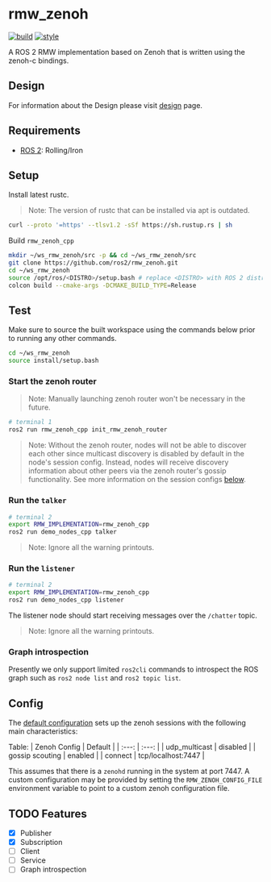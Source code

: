 # rmw_zenoh

[![build](https://github.com/ros2/rmw_zenoh/actions/workflows/build.yaml/badge.svg)](https://github.com/ros2/rmw_zenoh/actions/workflows/build.yaml)
[![style](https://github.com/ros2/rmw_zenoh/actions/workflows/style.yaml/badge.svg)](https://github.com/ros2/rmw_zenoh/actions/workflows/style.yaml)

A ROS 2 RMW implementation based on Zenoh that is written using the zenoh-c bindings.

## Design

For information about the Design please visit [design](docs/design.md) page.

## Requirements
- [ROS 2](https://docs.ros.org): Rolling/Iron


## Setup

Install latest rustc.
> Note: The version of rustc that can be installed via apt is outdated.
```bash
curl --proto '=https' --tlsv1.2 -sSf https://sh.rustup.rs | sh
```

Build `rmw_zenoh_cpp`

```bash
mkdir ~/ws_rmw_zenoh/src -p && cd ~/ws_rmw_zenoh/src
git clone https://github.com/ros2/rmw_zenoh.git
cd ~/ws_rmw_zenoh
source /opt/ros/<DISTRO>/setup.bash # replace <DISTRO> with ROS 2 distro of choice
colcon build --cmake-args -DCMAKE_BUILD_TYPE=Release

```

## Test

Make sure to source the built workspace using the commands below prior to running any other commands.
```bash
cd ~/ws_rmw_zenoh
source install/setup.bash
```

### Start the zenoh router
> Note: Manually launching zenoh router won't be necessary in the future.
```bash
# terminal 1
ros2 run rmw_zenoh_cpp init_rmw_zenoh_router
```

> Note: Without the zenoh router, nodes will not be able to discover each other since multicast discovery is disabled by default in the node's session config. Instead, nodes will receive discovery information about other peers via the zenoh router's gossip functionality. See more information on the session configs [below](#config).

### Run the `talker`
```bash
# terminal 2
export RMW_IMPLEMENTATION=rmw_zenoh_cpp
ros2 run demo_nodes_cpp talker
```
> Note: Ignore all the warning printouts.

### Run the `listener`
```bash
# terminal 2
export RMW_IMPLEMENTATION=rmw_zenoh_cpp
ros2 run demo_nodes_cpp listener
```

The listener node should start receiving messages over the `/chatter` topic.
> Note: Ignore all the warning printouts.

### Graph introspection
Presently we only support limited `ros2cli` commands to introspect the ROS graph such as `ros2 node list` and `ros2 topic list`.

## Config
The [default configuration](rmw_zenoh_cpp/config/DEFAULT_RMW_ZENOH_SESSION_CONFIG.json5) sets up the zenoh sessions with the following main characteristics:

Table:
| Zenoh Config | Default |
| :---:   | :---: |
| udp_multicast | disabled |
| gossip scouting | enabled |
| connect | tcp/localhost:7447 |

This assumes that there is a `zenohd` running in the system at port 7447.
A custom configuration may be provided by setting the `RMW_ZENOH_CONFIG_FILE` environment variable to point to a custom zenoh configuration file.


## TODO Features
- [x] Publisher
- [x] Subscription
- [ ] Client
- [ ] Service
- [ ] Graph introspection
